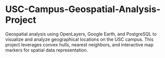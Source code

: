 # USC-Campus-Geospatial-Analysis-Project
Geospatial analysis using OpenLayers, Google Earth, and PostgreSQL to visualize and analyze geographical locations on the USC campus. This project leverages convex hulls, nearest neighbors, and interactive map markers for spatial data representation.
